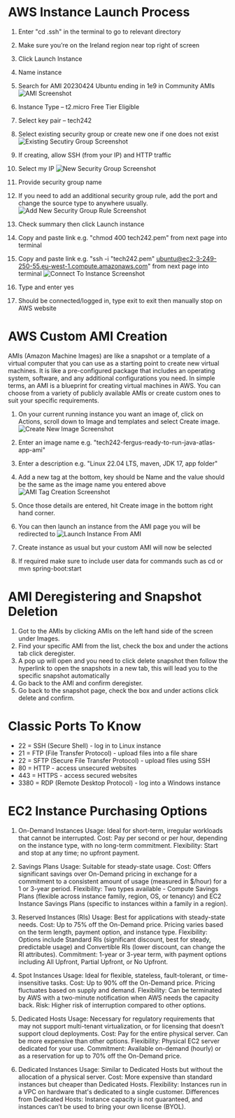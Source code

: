# AWS Instance Launch Process

1.	Enter "cd .ssh" in the terminal to go to relevant directory
2.	Make sure you’re on the Ireland region near top right of screen 
3.	Click Launch Instance
4.	Name instance
5.	Search for AMI 20230424 Ubuntu ending in 1e9 in Community AMIs
    ![AMI Screenshot](../README_images/AWS_AMI_Screenshot.jpg)

6.	Instance Type – t2.micro Free Tier Eligible
7.	Select key pair – tech242
8.	Select existing security group or create new one if one does not exist
    ![Existing Secutiry Group Screenshot](../README_images/AWS_Security_Group_Existing_Screenshot.jpg)

9.	If creating, allow SSH (from your IP) and HTTP traffic
10.	Select my IP
    ![New Security Group Screenshot](../README_images/AWS_New_Security_Group_Screenshot.jpg)
11.	Provide security group name
12. If you need to add an additional security group rule, add the port and change the source type to anywhere usually.
    ![Add New Security Group Rule Screenshot](../README_images/Add_New_Security_Group_Rule_Screenshot.jpg)

13.	Check summary then click Launch instance

14.	Copy and paste link e.g. "chmod 400 tech242.pem" from next page into terminal
15.	Copy and paste link e.g. "ssh -i "tech242.pem" ubuntu@ec2-3-249-250-55.eu-west-1.compute.amazonaws.com" from next page into terminal
    ![Connect To Instance Screenshot](../README_images/Connect_To_Instance_Screenshot.jpg)

16.	Type and enter yes
17.	Should be connected/logged in, type exit to exit then manually stop on AWS website

# AWS Custom AMI Creation

AMIs (Amazon Machine Images) are like a snapshot or a template of a virtual computer that you can use as a starting point to create new virtual machines. It is like a pre-configured package that includes an operating system, software, and any additional configurations you need. In simple terms, an AMI is a blueprint for creating virtual machines in AWS. You can choose from a variety of publicly available AMIs or create custom ones to suit your specific requirements.

1. On your current running instance you want an image of, click on Actions, scroll down to Image and templates and select Create image.
   ![Create New Image Screenshot](../README_images/Create_New_Image_Screenshot.jpg)

2. Enter an image name e.g. "tech242-fergus-ready-to-run-java-atlas-app-ami"
3. Enter a description e.g. "Linux 22.04 LTS, maven, JDK 17, app folder"

4. Add a new tag at the bottom, key should be Name and the value should be the same as the image name you entered above
   ![AMI Tag Creation Screenshot](../README_images/AMI_Tag_Creation_Screenshot.jpg)

5. Once those details are entered, hit Create image in the bottom right hand corner.
6. You can then launch an instance from the AMI page you will be redirected to
   ![Launch Instance From AMI](../README_images/Launch_Instance_From_AMI_Screenshot.jpg)

7. Create instance as usual but your custom AMI will now be selected
8. If required make sure to include user data for commands such as cd or mvn spring-boot:start

# AMI Deregistering and Snapshot Deletion

1. Got to the AMIs by clicking AMIs on the left hand side of the screen under Images.
2. Find your specific AMI from the list, check the box and under the actions tab click deregister.
3. A pop up will open and you need to click delete snapshot then follow the hyperlink to open the snapshots in a new tab, this will lead you to the specific snapshot automatically
4. Go back to the AMI and confirm deregister.
5. Go back to the snapshot page, check the box and under actions click delete and confirm.

# Classic Ports To Know
- 22 = SSH (Secure Shell) - log in to Linux instance
- 21 = FTP (File Transfer Protocol) - upload files into a file share
- 22 = SFTP (Secure File Transfer Protocol) - upload files using SSH
- 80 = HTTP - access unsecured websites
- 443 = HTTPS - access secured websites
- 3380 = RDP (Remote Desktop Protocol) - log into a Windows instance

# EC2 Instance Purchasing Options

1. On-Demand Instances
Usage: Ideal for short-term, irregular workloads that cannot be interrupted.
Cost: Pay per second or per hour, depending on the instance type, with no long-term commitment.
Flexibility: Start and stop at any time; no upfront payment.

2. Savings Plans
Usage: Suitable for steady-state usage.
Cost: Offers significant savings over On-Demand pricing in exchange for a commitment to a consistent amount of usage (measured in $/hour) for a 1 or 3-year period.
Flexibility: Two types available - Compute Savings Plans (flexible across instance family, region, OS, or tenancy) and EC2 Instance Savings Plans (specific to instances within a family in a region).

3. Reserved Instances (RIs)
Usage: Best for applications with steady-state needs.
Cost: Up to 75% off the On-Demand price. Pricing varies based on the term length, payment option, and instance type.
Flexibility: Options include Standard RIs (significant discount, best for steady, predictable usage) and Convertible RIs (lower discount, can change the RI attributes).
Commitment: 1-year or 3-year term, with payment options including All Upfront, Partial Upfront, or No Upfront.

4. Spot Instances
Usage: Ideal for flexible, stateless, fault-tolerant, or time-insensitive tasks.
Cost: Up to 90% off the On-Demand price. Pricing fluctuates based on supply and demand.
Flexibility: Can be terminated by AWS with a two-minute notification when AWS needs the capacity back.
Risk: Higher risk of interruption compared to other options.

5. Dedicated Hosts
Usage: Necessary for regulatory requirements that may not support multi-tenant virtualization, or for licensing that doesn’t support cloud deployments.
Cost: Pay for the entire physical server. Can be more expensive than other options.
Flexibility: Physical EC2 server dedicated for your use.
Commitment: Available on-demand (hourly) or as a reservation for up to 70% off the On-Demand price.

6. Dedicated Instances
Usage: Similar to Dedicated Hosts but without the allocation of a physical server.
Cost: More expensive than standard instances but cheaper than Dedicated Hosts.
Flexibility: Instances run in a VPC on hardware that's dedicated to a single customer.
Differences from Dedicated Hosts: Instance capacity is not guaranteed, and instances can’t be used to bring your own license (BYOL).